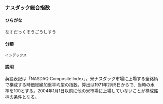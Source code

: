 <div style="display:none;">

## [あ行](securities-terms?id=あ行)
## [か行](securities-terms?id=か行)
## [さ行](securities-terms?id=さ行)
## [た行](securities-terms?id=た行)
## [な行](securities-terms?id=な行)

</div>

### ナスダック総合指数

#### ひらがな

なすだっくそうごうしすう

#### 分類

`インデックス`

#### 説明

英語表記は「NASDAQ Composite Index」。米ナスダック市場に上場する全銘柄で構成する時価総額加重平均型の指数。算出は1971年2月5日からで、当時の水準を100とする。2004年1月1日以前に他の米市場に上場していないことが構成銘柄の条件となる。

<div style="display:none;">

## [は行](securities-terms?id=は行)
## [ま行](securities-terms?id=ま行)
## [や行](securities-terms?id=や行)
## [ら行](securities-terms?id=ら行)
## [わ行](securities-terms?id=わ行)
## [英数字・記号](securities-terms?id=英数字・記号)

</div>

